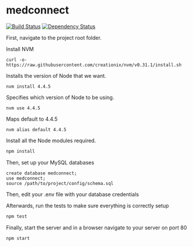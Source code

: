 # medconnect
[![Build Status](https://travis-ci.org/tannerwj/medconnect.svg?branch=master)](https://travis-ci.org/tannerwj/medconnect)
[![Dependency Status](https://gemnasium.com/tannerwj/medconnect.svg)](https://gemnasium.com/tannerwj/medconnect)


First, navigate to the project root folder.

Install NVM
```
curl -o- https://raw.githubusercontent.com/creationix/nvm/v0.31.1/install.sh
```

Installs the version of Node that we want.
```
nvm install 4.4.5 
```

Specifies which version of Node to be using.
```
nvm use 4.4.5
```

Maps default to 4.4.5
```
nvm alias default 4.4.5
```

Install all the Node modules required.
```bash
npm install
```

Then, set up your MySQL databases

```MySQL
create database medconnect;
use medconnect;
source /path/to/project/config/schema.sql
```

Then, edit your .env file with your database credentials

Afterwards, run the tests to make sure everything is correctly setup

```bash
npm test
```

Finally, start the server and in a browser navigate to your server on port 80

```bash
npm start
```
